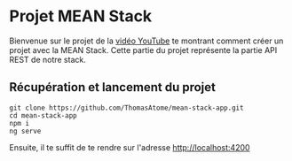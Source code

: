 # Projet MEAN Stack

Bienvenue sur le projet de la [vidéo YouTube](https://youtu.be/EHAtVupzQJg) te montrant comment créer un projet avec la MEAN Stack.
Cette partie du projet représente la partie API REST de notre stack.

## Récupération et lancement du projet

```
git clone https://github.com/ThomasAtome/mean-stack-app.git
cd mean-stack-app
npm i
ng serve
```

Ensuite, il te suffit de te rendre sur l'adresse [http://localhost:4200](http://localhost:4200)
